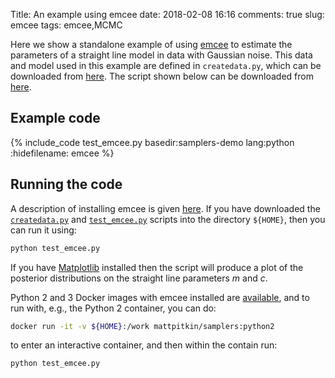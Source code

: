 Title: An example using emcee
date: 2018-02-08 16:16
comments: true
slug: emcee
tags: emcee,MCMC

<!-- PELICAN_BEGIN_SUMMARY -->
Here we show a standalone example of using [emcee](http://dfm.io/emcee/current/) to
estimate the parameters of a straight line model in data with Gaussian noise. This
data and model used in this example are defined in `createdata.py`, which can be downloaded
from [here](http://mattpitkin.github.io/samplers-demo/downloads/code/createdata.py). The
script shown below can be downloaded from [here](http://mattpitkin.github.io/samplers-demo/downloads/code/test_emcee.py).
<!-- PELICAN_END_SUMMARY -->

## Example code

{% include_code test_emcee.py basedir:samplers-demo lang:python :hidefilename: emcee %}

## Running the code

A description of installing emcee is given [here](http://mattpitkin.github.io/samplers-demo/pages/samplers-samplers-everywhere/#emcee). If you have downloaded the [`createdata.py`](http://mattpitkin.github.io/samplers-demo/downloads/code/createdata.py) and [`test_emcee.py`](http://mattpitkin.github.io/samplers-demo/downloads/code/test_emcee.py) scripts into the directory `${HOME}`, then you can run it using:

```bash
python test_emcee.py
```

If you have [Matplotlib](https://matplotlib.org/) installed then the script will produce a plot of the posterior distributions
on the straight line parameters $m$ and $c$.

Python 2 and 3 Docker images with emcee installed are [available](https://hub.docker.com/r/mattpitkin/samplers/tags/), and to run with, e.g., the Python 2 container, you can do:

```bash
docker run -it -v ${HOME}:/work mattpitkin/samplers:python2
```

to enter an interactive container, and then within the contain run:

```bash
python test_emcee.py
```

